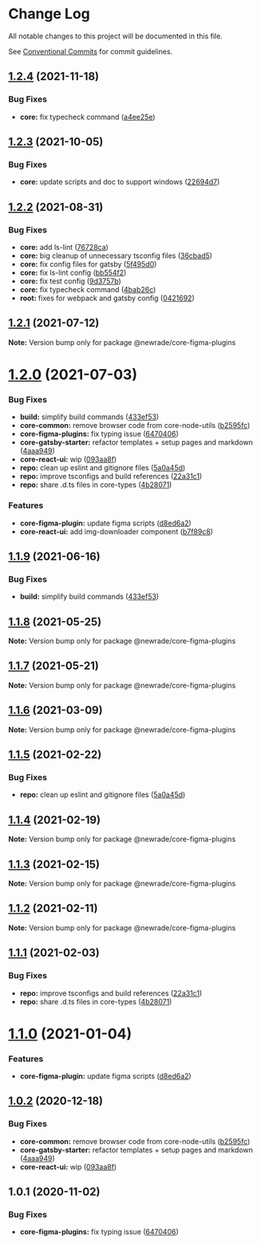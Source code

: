 # Change Log

All notable changes to this project will be documented in this file.

See [Conventional Commits](https://conventionalcommits.org) for commit guidelines.

## [1.2.4](https://github.com/newrade/newrade-core/compare/@newrade/core-figma-plugins@1.2.3...@newrade/core-figma-plugins@1.2.4) (2021-11-18)

### Bug Fixes

- **core:** fix typecheck command
  ([a4ee25e](https://github.com/newrade/newrade-core/commit/a4ee25eb09e9aee5d363acdf106f0420aeb9cf33))

## [1.2.3](https://github.com/newrade/newrade-core/compare/@newrade/core-figma-plugins@1.2.2...@newrade/core-figma-plugins@1.2.3) (2021-10-05)

### Bug Fixes

- **core:** update scripts and doc to support windows
  ([22694d7](https://github.com/newrade/newrade-core/commit/22694d7dd96f8d72669fa480f3a4354876e2f319))

## [1.2.2](https://github.com/newrade/newrade-core/compare/@newrade/core-figma-plugins@1.2.1...@newrade/core-figma-plugins@1.2.2) (2021-08-31)

### Bug Fixes

- **core:** add ls-lint
  ([76728ca](https://github.com/newrade/newrade-core/commit/76728ca9b5e340d7587f596e3e4ca373e788ca91))
- **core:** big cleanup of unnecessary tsconfig files
  ([36cbad5](https://github.com/newrade/newrade-core/commit/36cbad539a31dc00c8ab7cf12e6a1916692917a7))
- **core:** fix config files for gatsby
  ([5f495d0](https://github.com/newrade/newrade-core/commit/5f495d071b5e8f078d7be39f2618ecc57905273b))
- **core:** fix ls-lint config
  ([bb554f2](https://github.com/newrade/newrade-core/commit/bb554f2427845dc80b0cc0d4493874fac539cb5e))
- **core:** fix test config
  ([9d3757b](https://github.com/newrade/newrade-core/commit/9d3757be70590a7b59f536258c8c6bb9215e1076))
- **core:** fix typecheck command
  ([4bab26c](https://github.com/newrade/newrade-core/commit/4bab26c27b1f679dc8376b84347aa94d2d235eea))
- **root:** fixes for webpack and gatsby config
  ([0421692](https://github.com/newrade/newrade-core/commit/04216928e08cfdf9be562e8b0ac4263db22943ec))

## [1.2.1](https://github.com/newrade/newrade-core/compare/@newrade/core-figma-plugins@1.2.0...@newrade/core-figma-plugins@1.2.1) (2021-07-12)

**Note:** Version bump only for package @newrade/core-figma-plugins

# [1.2.0](https://github.com/newrade/newrade-core/compare/@newrade/core-figma-plugins@1.1.10...@newrade/core-figma-plugins@1.2.0) (2021-07-03)

### Bug Fixes

- **build:** simplify build commands
  ([433ef53](https://github.com/newrade/newrade-core/commit/433ef533f2812a73a9e4062f394b42f9c2c94ebf))
- **core-common:** remove browser code from core-node-utils
  ([b2595fc](https://github.com/newrade/newrade-core/commit/b2595fcc496d8876b0f658592a66659840d1ec92))
- **core-figma-plugins:** fix typing issue
  ([6470406](https://github.com/newrade/newrade-core/commit/6470406039821897e86b1edbb7477f80990c5a6f))
- **core-gatsby-starter:** refactor templates + setup pages and markdown
  ([4aaa949](https://github.com/newrade/newrade-core/commit/4aaa949750c94a939b35767f2bd3fb20b8fb2614))
- **core-react-ui:** wip
  ([093aa8f](https://github.com/newrade/newrade-core/commit/093aa8fb17d1c4b8aecca90142666984e239976d))
- **repo:** clean up eslint and gitignore files
  ([5a0a45d](https://github.com/newrade/newrade-core/commit/5a0a45d7d6e669dc6859f361093d6d5b1e3c5d09))
- **repo:** improve tsconfigs and build references
  ([22a31c1](https://github.com/newrade/newrade-core/commit/22a31c17608f6d6fda5ccd193588fd9194c68502))
- **repo:** share .d.ts files in core-types
  ([4b28071](https://github.com/newrade/newrade-core/commit/4b28071d704905c281b304a78c5888fbf5961de5))

### Features

- **core-figma-plugin:** update figma scripts
  ([d8ed6a2](https://github.com/newrade/newrade-core/commit/d8ed6a2a12c75760e3d0a262d61ace7517703028))
- **core-react-ui:** add img-downloader component
  ([b7f89c8](https://github.com/newrade/newrade-core/commit/b7f89c812ccecb97dab7e99cb31169fe8118bdfd))

## [1.1.9](https://github.com/newrade/newrade/compare/@newrade/core-figma-plugins@1.1.8...@newrade/core-figma-plugins@1.1.9) (2021-06-16)

### Bug Fixes

- **build:** simplify build commands
  ([433ef53](https://github.com/newrade/newrade/commit/433ef533f2812a73a9e4062f394b42f9c2c94ebf))

## [1.1.8](https://github.com/newrade/newrade/compare/@newrade/core-figma-plugins@1.1.7...@newrade/core-figma-plugins@1.1.8) (2021-05-25)

**Note:** Version bump only for package @newrade/core-figma-plugins

## [1.1.7](https://github.com/newrade/newrade/compare/@newrade/core-figma-plugins@1.1.6...@newrade/core-figma-plugins@1.1.7) (2021-05-21)

**Note:** Version bump only for package @newrade/core-figma-plugins

## [1.1.6](https://github.com/newrade/newrade/compare/@newrade/core-figma-plugins@1.1.5...@newrade/core-figma-plugins@1.1.6) (2021-03-09)

**Note:** Version bump only for package @newrade/core-figma-plugins

## [1.1.5](https://github.com/newrade/newrade/compare/@newrade/core-figma-plugins@1.1.4...@newrade/core-figma-plugins@1.1.5) (2021-02-22)

### Bug Fixes

- **repo:** clean up eslint and gitignore files
  ([5a0a45d](https://github.com/newrade/newrade/commit/5a0a45d7d6e669dc6859f361093d6d5b1e3c5d09))

## [1.1.4](https://github.com/newrade/newrade/compare/@newrade/core-figma-plugins@1.1.3...@newrade/core-figma-plugins@1.1.4) (2021-02-19)

**Note:** Version bump only for package @newrade/core-figma-plugins

## [1.1.3](https://github.com/newrade/newrade/compare/@newrade/core-figma-plugins@1.1.2...@newrade/core-figma-plugins@1.1.3) (2021-02-15)

**Note:** Version bump only for package @newrade/core-figma-plugins

## [1.1.2](https://github.com/newrade/newrade/compare/@newrade/core-figma-plugins@1.1.1...@newrade/core-figma-plugins@1.1.2) (2021-02-11)

**Note:** Version bump only for package @newrade/core-figma-plugins

## [1.1.1](https://github.com/newrade/newrade/compare/@newrade/core-figma-plugins@1.1.0...@newrade/core-figma-plugins@1.1.1) (2021-02-03)

### Bug Fixes

- **repo:** improve tsconfigs and build references
  ([22a31c1](https://github.com/newrade/newrade/commit/22a31c17608f6d6fda5ccd193588fd9194c68502))
- **repo:** share .d.ts files in core-types
  ([4b28071](https://github.com/newrade/newrade/commit/4b28071d704905c281b304a78c5888fbf5961de5))

# [1.1.0](https://github.com/newrade/newrade/compare/@newrade/core-figma-plugins@1.0.2...@newrade/core-figma-plugins@1.1.0) (2021-01-04)

### Features

- **core-figma-plugin:** update figma scripts
  ([d8ed6a2](https://github.com/newrade/newrade/commit/d8ed6a2a12c75760e3d0a262d61ace7517703028))

## [1.0.2](https://github.com/newrade/newrade/compare/@newrade/core-figma-plugins@1.0.1...@newrade/core-figma-plugins@1.0.2) (2020-12-18)

### Bug Fixes

- **core-common:** remove browser code from core-node-utils
  ([b2595fc](https://github.com/newrade/newrade/commit/b2595fcc496d8876b0f658592a66659840d1ec92))
- **core-gatsby-starter:** refactor templates + setup pages and markdown
  ([4aaa949](https://github.com/newrade/newrade/commit/4aaa949750c94a939b35767f2bd3fb20b8fb2614))
- **core-react-ui:** wip ([093aa8f](https://github.com/newrade/newrade/commit/093aa8fb17d1c4b8aecca90142666984e239976d))

## 1.0.1 (2020-11-02)

### Bug Fixes

- **core-figma-plugins:** fix typing issue
  ([6470406](https://github.com/newrade/newrade/commit/6470406039821897e86b1edbb7477f80990c5a6f))
